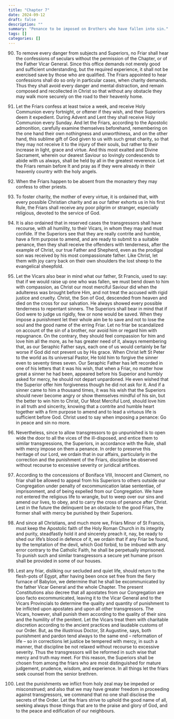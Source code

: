 ```yaml
---
title: "Chapter 7"
date: 2024-09-12
draft: false
description: ""
summary: "Penance to be imposed on Brothers who have fallen into sin."
tags: []
categories: []
---
```


90. To remove every danger from subjects and Superiors, no Friar shall hear the confessions of seculars without the permission of the Chapter, or of the Father Vicar General. Since this office demands not merely good and sufficient understanding, but the required experience, it shall not be exercised save by those who are qualified. The Friars appointed to hear confessions shall do so only in particular cases, when charity demands. Thus they shall avoid every danger and mental distraction, and remain composed and recollected in Christ so that without any obstacle they may walk more securely on the road to their heavenly home.

91. Let the Friars confess at least twice a week, and receive Holy Communion every fortnight, or oftener if they wish, and their Superiors deem it expedient. During Advent and Lent they shall receive Holy Communion every Sunday. And let the Friars, according to the Apostolic admonition, carefully examine themselves beforehand, remembering on the one hand their own nothingness and unworthiness, and on the other hand, this sublime gift of God given to us with such great charity, so that they may not receive it to the injury of their souls, but rather to their increase in light, grace and virtue. And this most exalted and Divine Sacrament, wherein our dearest Saviour so lovingly condescends to abide with us always, shall be held by all in the greatest reverence. Let the Friars remain before It and pray as if they were already in their heavenly country with the holy angels.

92. When the Friars happen to be absent from the monastery they may confess to other priests.

93. To foster charity, the mother of every virtue, it is ordained that, with every possible Christian charity and as our father exhorts us in his first Rule, the Friars shall receive any poor pilgrim or stranger, especially religious, devoted to the service of God.

94. It is also ordained that in reserved cases the transgressors shall have recourse, with all humility, to their Vicars, in whom they may and must confide. If the Superiors see that they are really contrite and humble, have a firm purpose to amend, and are ready to submit to a suitable penance, then they shall receive the offenders with tenderness, after the example of Christ, our true Father and Shepherd, even as the prodigal son was received by his most compassionate father. Like Christ, let them with joy carry back on their own shoulders the lost sheep to the evangelical sheepfold.

95. Let the Vicars also bear in mind what our father, St Francis, used to say: that if we would raise up one who was fallen, we must bend down to him with compassion, as Christ our most merciful Saviour did when the adulteress was brought before Him, and not treat the accused with rigid justice and cruelty. Christ, the Son of God, descended from heaven and died on the cross for our salvation. He always showed every possible tenderness to repentant sinners. The Superiors shall bear in mind that if God were to judge us rigidly, few or none would be saved. When they impose a punishment let their whole aim be to save and not to lose the soul and the good name of the erring Friar. Let no friar be scandalized on account of the sin of a brother, nor avoid him or regard him with repugnance. On the contrary, they should feel compassion for him and love him all the more, as he has greater need of it, always remembering that, as our Seraphic Father says, each one of us would certainly be far worse if God did not prevent us by His grace. When Christ left St Peter to the world as its universal Pastor, He told him to forgive the sinner even to seventy times seven. Our Seraphic Father has left recorded in one of his letters that it was his wish, that when a Friar, no matter how great a sinner he had been, appeared before his Superior and humbly asked for mercy, he should not depart unpardoned. He even wished that the Superior offer him forgiveness though he did not ask for it. And if a sinner came to him a thousand times, it was his wish that the Superiors should never become angry or show themselves mindful of his sin, but the better to win him to Christ, Our Most Merciful Lord, should love him in all truth and sincerity, knowing that a contrite and humble heart together with a firm purpose to amend and to lead a virtuous life is sufficient before God. Christ used to say when imposing a penance: Go in peace and sin no more.

96. Nevertheless, since to allow transgressors to go unpunished is to open wide the door to all the vices of the ill-disposed, and entice them to similar transgressions, the Superiors, in accordance with the Rule, shall with mercy impose on them a penance. In order to preserve this heritage of our Lord, we ordain that in our affairs, particularly in the correction and the punishment of the Friars, discipline be observed without recourse to excessive severity or juridical artifices.

97. According to the concessions of Boniface VIII, Innocent and Clement, no friar shall be allowed to appeal from his Superiors to others outside our Congregation under penalty of excommunication latae sententiae, of imprisonment, and of being expelled from our Congregation. We have not entered the religious life to wrangle, but to weep over our sins and amend our lives, to obey, and to carry the cross of penance after Christ. Lest in the future the delinquent be an obstacle to the good Friars, the former shall with mercy be punished by their Superiors.

98. And since all Christians, and much more we, Friars Minor of St Francis, must keep the Apostolic faith of the Holy Roman Church in its integrity and purity, steadfastly hold it and sincerely preach it, nay, be ready to shed our life’s blood in defence of it, we ordain that if any Friar be found, by the temptation of the devil, which God forbid, to be imbued with any error contrary to the Catholic Faith, he shall be perpetually imprisoned. To punish such and similar transgressors a secure yet humane prison shall be provided in some of our houses.

99. Lest any friar, disliking our secluded and quiet life, should return to the flesh-pots of Egypt, after having been once set free from the fiery furnace of Babylon, we determine that he shall be excommunicated by the father Vicar General and the whole Chapter. The present Constitutions also decree that all apostates from our Congregation are ipso facto excommunicated, leaving it to the Vicar General and to the Vicars Provincials to determine the quality and quantity of punishment to be inflicted upon apostates and upon all other transgressors. The Vicars, however, shall punish them according to the quality of their sins and the humility of the penitent. Let the Vicars treat them with charitable discretion according to the ancient practices and laudable customs of our Order. But, as the illustrious Doctor, St Augustine, says, both punishment and pardon tend always to the same end – reformation of life – so in corrections let justice be tempered with mercy, in such a manner, that discipline be not relaxed without recourse to excessive severity. Thus the transgressors will be reformed in such wise that mercy and truth may meet. For this reason, the Superiors shall be chosen from among the friars who are most distinguished for mature judgement, prudence, wisdom, and experience. In all things let the friars seek counsel from the senior brethren.

100. Lest the punishments we inflict from holy zeal may be impeded or misconstrued; and also that we may have greater freedom in proceeding against transgressors, we command that no one shall disclose the secrets of the Order. Let the friars strive to uphold the good name of all, seeking always those things that are to the praise and glory of God, and to the peace and edification of our neighbours.

